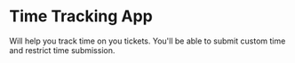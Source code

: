 # Time Tracking App

Will help you track time on you tickets. You'll be able to submit custom time and restrict time submission.
